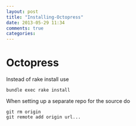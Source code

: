 ```yaml
---
layout: post
title: "Installing-Octopress"
date: 2013-05-29 11:34
comments: true
categories: 
---
```


# Octopress

Instead of rake install use

    bundle exec rake install

    
When setting up a separate repo for the source do

    git rm origin
    git remote add origin url...